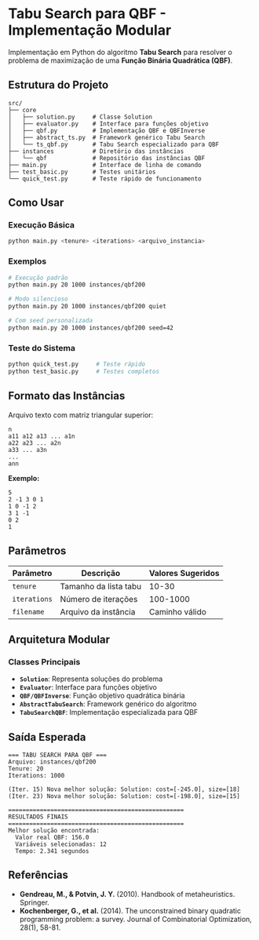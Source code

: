 # Tabu Search para QBF - Implementação Modular

Implementação em Python do algoritmo **Tabu Search** para resolver o problema de maximização de uma **Função Binária Quadrática (QBF)**.

## Estrutura do Projeto

```
src/
├── core
│	├── solution.py     # Classe Solution
│	├── evaluator.py    # Interface para funções objetivo
│	├── qbf.py          # Implementação QBF e QBFInverse
│	├── abstract_ts.py  # Framework genérico Tabu Search
│	└── ts_qbf.py       # Tabu Search especializado para QBF
├── instances			# Diretório das instâncias
│	└── qbf				# Repositório das instâncias QBF
├── main.py             # Interface de linha de comando
├── test_basic.py       # Testes unitários
└── quick_test.py       # Teste rápido de funcionamento
```

## Como Usar

### Execução Básica
```bash
python main.py <tenure> <iterations> <arquivo_instancia>
```

### Exemplos
```bash
# Execução padrão
python main.py 20 1000 instances/qbf200

# Modo silencioso
python main.py 20 1000 instances/qbf200 quiet

# Com seed personalizada
python main.py 20 1000 instances/qbf200 seed=42
```

### Teste do Sistema
```bash
python quick_test.py     # Teste rápido
python test_basic.py     # Testes completos
```

## Formato das Instâncias

Arquivo texto com matriz triangular superior:

```
n
a11 a12 a13 ... a1n
a22 a23 ... a2n
a33 ... a3n
...
ann
```

**Exemplo:**
```
5
2 -1 3 0 1
1 0 -1 2
3 1 -1
0 2
1
```

## Parâmetros

| Parâmetro | Descrição | Valores Sugeridos |
|-----------|-----------|-------------------|
| `tenure` | Tamanho da lista tabu | 10-30 |
| `iterations` | Número de iterações | 100-1000 |
| `filename` | Arquivo da instância | Caminho válido |

## Arquitetura Modular

### Classes Principais
- **`Solution`**: Representa soluções do problema
- **`Evaluator`**: Interface para funções objetivo
- **`QBF/QBFInverse`**: Função objetivo quadrática binária
- **`AbstractTabuSearch`**: Framework genérico do algoritmo
- **`TabuSearchQBF`**: Implementação especializada para QBF

## Saída Esperada

```
=== TABU SEARCH PARA QBF ===
Arquivo: instances/qbf200
Tenure: 20
Iterations: 1000

(Iter. 15) Nova melhor solução: Solution: cost=[-245.0], size=[18]
(Iter. 23) Nova melhor solução: Solution: cost=[-198.0], size=[15]

==================================================
RESULTADOS FINAIS
==================================================
Melhor solução encontrada:
  Valor real QBF: 156.0
  Variáveis selecionadas: 12
  Tempo: 2.341 segundos
```


## Referências

- **Gendreau, M., & Potvin, J. Y.** (2010). Handbook of metaheuristics. Springer.
- **Kochenberger, G., et al.** (2014). The unconstrained binary quadratic programming problem: a survey. Journal of Combinatorial Optimization, 28(1), 58-81.
